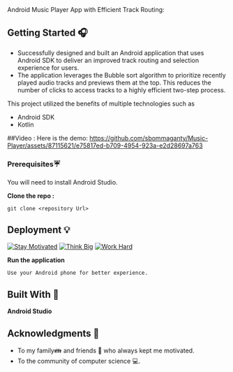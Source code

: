 ## 
Android Music Player App with Efficient Track Routing:

## Getting Started 🎧

- Successfully designed and built an Android application that uses Android SDK to deliver an improved track routing and selection experience for users.
- The application leverages the Bubble sort algorithm to prioritize recently played audio tracks and previews them at the top. This reduces the number of clicks to access tracks to a highly efficient two-step process.

This project utilized the benefits of multiple technologies such as 
- Android SDK
- Kotlin

 ##Video :
Here is the demo: https://github.com/sbommaganty/Music-Player/assets/87115621/e75817ed-b709-4954-923a-e2d28697a763
 
### Prerequisites☔
You will need to install Android Studio. 

**Clone the repo :** 
```
git clone <repository Url>
```
## Deployment 💡
[![Stay Motivated](https://img.shields.io/badge/Stay-Motivated-teal.svg?style=for-the-badge)](https://github.com/sbommaganty) [![Think Big](https://img.shields.io/badge/Think-Big-orange.svg?style=for-the-badge)](https://www.linkedin.com/in/swamynathan-bommaganty-50a722154/) [![Work Hard](https://img.shields.io/badge/Work-Hard-blue.svg?style=for-the-badge)](https://github.com/sbommaganty)

**Run the application** 
```
Use your Android phone for better experience.
```
## Built With 🎯
**Android Studio**

## Acknowledgments 💖

* To my family👪  and friends 👫 who always kept me motivated.
* To the community of computer science 💻.

